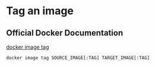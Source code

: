 # Tag an image

## Official Docker Documentation
[docker image tag](https://docs.docker.com/engine/reference/commandline/image_tag/)  

```docker image tag SOURCE_IMAGE[:TAG] TARGET_IMAGE[:TAG]```